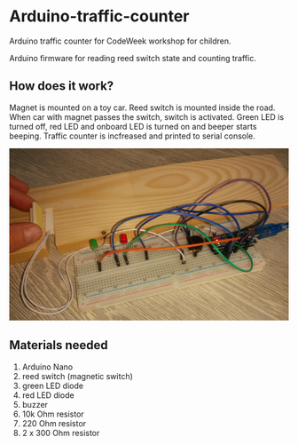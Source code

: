 # Arduino-traffic-counter
Arduino traffic counter for CodeWeek workshop for children.

Arduino firmware for reading reed switch state and counting traffic.

## How does it work?

Magnet is mounted on a toy car. Reed switch is mounted inside the road. When car with magnet passes the switch, switch is activated. Green LED is turned off, red LED and onboard LED is turned on and beeper starts beeping. Traffic counter is incfreased and printed to serial console.

![Arduino Nano based traffic counter](TrafficCounter.jpg)

## Materials needed
1. Arduino Nano
2. reed switch (magnetic switch)
3. green LED diode
4. red LED diode
5. buzzer
6. 10k Ohm resistor
7. 220 Ohm resistor
8. 2 x 300 Ohm resistor
